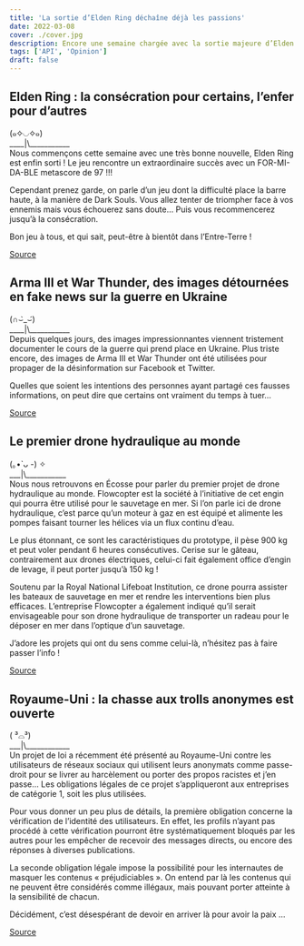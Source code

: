 ```yaml
---
title: 'La sortie d’Elden Ring déchaîne déjà les passions'
date: 2022-03-08
cover: ./cover.jpg
description: Encore une semaine chargée avec la sortie majeure d’Elden Ring, des trolls pourchassés au Royaume-Uni ou encore le premier drone hydraulique au monde. On vous dit tout !
tags: ['API', 'Opinion']
draft: false
---
```


## Elden Ring : la consécration pour certains, l’enfer pour d’autres
(๑✧◡✧๑)       
\_\_\_\_|\\\_\_\_\_\_\_\_\_\_\_\_       
Nous commençons cette semaine avec une très bonne nouvelle, Elden Ring est enfin sorti ! Le jeu rencontre un extraordinaire succès avec un FOR-MI-DA-BLE metascore de 97 !!!

Cependant prenez garde, on parle d’un jeu dont la difficulté place la barre haute, à la manière de Dark Souls. Vous allez tenter de triompher face à vos ennemis mais vous échouerez sans doute… Puis vous recommencerez jusqu’à la consécration.

Bon jeu à tous, et qui sait, peut-être à bientôt dans l’Entre-Terre !

[Source](https://new-game-plus.fr/critique-elden-ring/)

## Arma III et War Thunder, des images détournées en fake news sur la guerre en Ukraine
(∩⌣̀_⌣́)      
\_\_\_\_|\\\_\_\_\_\_\_\_\_\_\_\_       
Depuis quelques jours, des images impressionnantes viennent tristement documenter le cours de la guerre qui prend place en Ukraine. Plus triste encore, des images de Arma III et War Thunder ont été utilisées pour propager de la désinformation sur Facebook et Twitter.

Quelles que soient les intentions des personnes ayant partagé ces fausses informations, on peut dire que certains ont vraiment du temps à tuer…

[Source](https://www.tomsguide.fr/guerre-en-ukraine-des-jeux-video-detournes-pour-propager-des-fake-news/)

## Le premier drone hydraulique au monde
(｡•̀ ᴗ -) ✧     
\_\_\_|\\\_\_\_\_\_\_\_\_\_\_\_        
Nous nous retrouvons en Écosse pour parler du premier projet de drone hydraulique au monde. Flowcopter est la société à l’initiative de cet engin qui pourra être utilisé pour le sauvetage en mer. Si l’on parle ici de drone hydraulique, c’est parce qu’un moteur à gaz en est équipé et alimente les pompes faisant tourner les hélices via un flux continu d’eau.

Le plus étonnant, ce sont les caractéristiques du prototype, il pèse 900 kg et peut voler pendant 6 heures consécutives. Cerise sur le gâteau, contrairement aux drones électriques, celui-ci fait également office d’engin de levage, il peut porter jusqu’à 150 kg !

Soutenu par la Royal National Lifeboat Institution, ce drone pourra assister les bateaux de sauvetage en mer et rendre les interventions bien plus efficaces. L’entreprise Flowcopter a également indiqué qu’il serait envisageable pour son drone hydraulique de transporter un radeau pour le déposer en mer dans l’optique d’un sauvetage.

J’adore les projets qui ont du sens comme celui-là, n’hésitez pas à faire passer l’info !

[Source](https://geeko.lesoir.be/2022/03/03/une-societe-est-en-train-de-construire-le-premier-drone-hydraulique-au-monde/)

## Royaume-Uni : la chasse aux trolls anonymes est ouverte
( ³⌓³)      
\_\_\_|\\\_\_\_\_\_\_\_\_\_\_\_\_       
Un projet de loi a récemment été présenté au Royaume-Uni contre les utilisateurs de réseaux sociaux qui utilisent leurs anonymats comme passe-droit pour se livrer au harcèlement ou porter des propos racistes et j’en passe… Les obligations légales de ce projet s’appliqueront aux entreprises de catégorie 1, soit les plus utilisées.

Pour vous donner un peu plus de détails, la première obligation concerne la vérification de l’identité des utilisateurs. En effet, les profils n’ayant pas procédé à cette vérification pourront être systématiquement bloqués par les autres pour les empêcher de recevoir des messages directs, ou encore des réponses à diverses publications.

La seconde obligation légale impose la possibilité pour les internautes de masquer les contenus « préjudiciables ». On entend par là les contenus qui ne peuvent être considérés comme illégaux, mais pouvant porter atteinte à la sensibilité de chacun.

Décidément, c’est désespérant de devoir en arriver là pour avoir la paix …

[Source](https://geeko.lesoir.be/2022/03/01/royaume-uni-vers-la-fin-de-lanonymat-sur-internet/)
